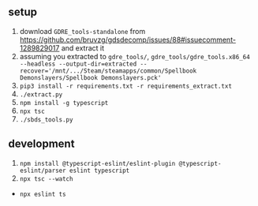 ## setup

1. download `GDRE_tools-standalone` from https://github.com/bruvzg/gdsdecomp/issues/88#issuecomment-1289829017 and extract it
1. assuming you extracted to `gdre_tools/`, `gdre_tools/gdre_tools.x86_64 --headless --output-dir=extracted
   --recover='/mnt/.../Steam/steamapps/common/Spellbook Demonslayers/Spellbook Demonslayers.pck'`
1. `pip3 install -r requirements.txt -r requirements_extract.txt`
1. `./extract.py`
1. `npm install -g typescript`
1. `npx tsc`
1. `./sbds_tools.py`

## development

1. `npm install @typescript-eslint/eslint-plugin @typescript-eslint/parser eslint typescript`
1. `npx tsc --watch`

* `npx eslint ts`
